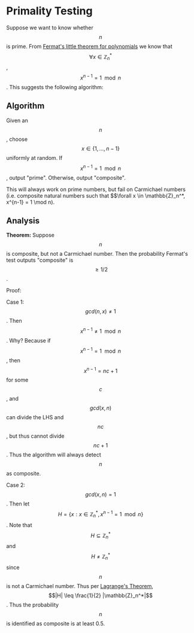 # Primality Testing

Suppose we want to know whether $$n$$ is prime. From [Fermat's little theorem for polynomials](../group_theory/introduction_to_groups.md#fermats-little-theorem-for-polynomials)
we know that $$\forall x \in \mathbb{Z}_n^*$$, $$x^{n-1} = 1 \mod n$$. This suggests the following algorithm:

## Algorithm

Given an $$n$$, choose $$x \in \{1, ..., n-1\}$$ uniformly at random. If $$x^{n-1} = 1 \mod n$$,
output "prime". Otherwise, output "composite".

This will always work on prime numbers, but fail on Carmichael numbers (i.e. composite natural numbers 
such that $$\forall x \in \mathbb{Z}_n^*, x^{n-1} = 1 \mod n).

## Analysis

**Theorem:** Suppose $$n$$ is composite, but not a Carmichael number. Then the probability Fermat's test
outputs "composite" is $$\geq 1/2$$.

Proof:

Case 1: $$gcd(n, x) \neq 1$$. Then $$x^{n-1} \neq 1 \mod n$$. Why? Because if $$x^{n-1} = 1 \mod n$$,
then $$x^{n-1} = nc + 1$$ for some $$c$$, and $$gcd(x,n)$$ can divide the LHS and $$nc$$, but thus cannot
divide $$nc + 1$$. Thus the algorithm will always detect $$n$$ as composite.

Case 2: $$gcd(x, n) = 1$$. Then let $$H = \{ x: x\in \mathbb{Z}_n^*, x^{n-1} = 1 \mod n\}$$. Note that
$$H \subseteq \mathbb{Z}_n^*$$ and $$H \neq \mathbb{Z}_n^*$$ since $$n$$ is not a Carmichael number. Thus per 
[Lagrange's Theorem](../group_theory/subgroups.md), $$|H| \leq \frac{1}{2} |\mathbb{Z}_n^*|$$. Thus the probability
$$n$$ is identified as composite is at least 0.5.